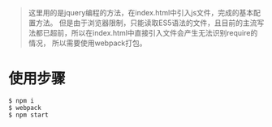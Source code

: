 
> 这里用的是jquery编程的方法，在index.html中引入js文件，完成的基本配置方法。
> 但是由于浏览器限制，只能读取ES5语法的文件，且目前的主流写法都已超前，所以在index.html中直接引入文件会产生无法识别require的情况，
> 所以需要使用webpack打包。


# 使用步骤

```shell
$ npm i
$ webpack
$ npm start
```